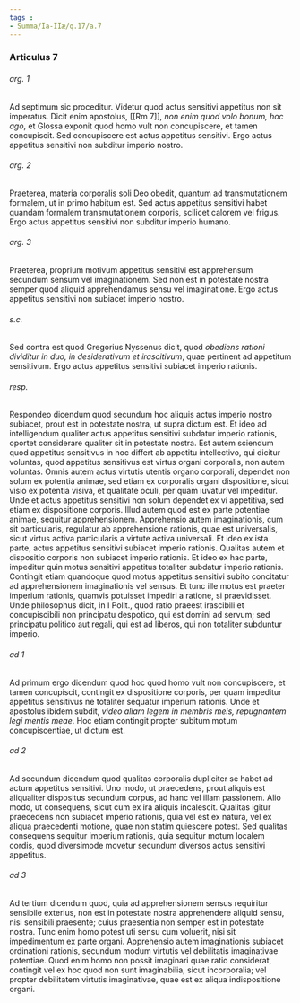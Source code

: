 ```yaml
---
tags : 
- Summa/Ia-IIæ/q.17/a.7
---
```


### Articulus 7

###### arg. 1
Ad septimum sic proceditur. Videtur quod actus sensitivi appetitus non sit imperatus. Dicit enim apostolus, [[Rm 7]], *non enim quod volo bonum, hoc ago*, et Glossa exponit quod homo vult non concupiscere, et tamen concupiscit. Sed concupiscere est actus appetitus sensitivi. Ergo actus appetitus sensitivi non subditur imperio nostro.

###### arg. 2
Praeterea, materia corporalis soli Deo obedit, quantum ad transmutationem formalem, ut in primo habitum est. Sed actus appetitus sensitivi habet quandam formalem transmutationem corporis, scilicet calorem vel frigus. Ergo actus appetitus sensitivi non subditur imperio humano.

###### arg. 3
Praeterea, proprium motivum appetitus sensitivi est apprehensum secundum sensum vel imaginationem. Sed non est in potestate nostra semper quod aliquid apprehendamus sensu vel imaginatione. Ergo actus appetitus sensitivi non subiacet imperio nostro.

###### s.c.
Sed contra est quod Gregorius Nyssenus dicit, quod *obediens rationi dividitur in duo, in desiderativum et irascitivum*, quae pertinent ad appetitum sensitivum. Ergo actus appetitus sensitivi subiacet imperio rationis.

###### resp.
Respondeo dicendum quod secundum hoc aliquis actus imperio nostro subiacet, prout est in potestate nostra, ut supra dictum est. Et ideo ad intelligendum qualiter actus appetitus sensitivi subdatur imperio rationis, oportet considerare qualiter sit in potestate nostra. Est autem sciendum quod appetitus sensitivus in hoc differt ab appetitu intellectivo, qui dicitur voluntas, quod appetitus sensitivus est virtus organi corporalis, non autem voluntas. Omnis autem actus virtutis utentis organo corporali, dependet non solum ex potentia animae, sed etiam ex corporalis organi dispositione, sicut visio ex potentia visiva, et qualitate oculi, per quam iuvatur vel impeditur. Unde et actus appetitus sensitivi non solum dependet ex vi appetitiva, sed etiam ex dispositione corporis. Illud autem quod est ex parte potentiae animae, sequitur apprehensionem. Apprehensio autem imaginationis, cum sit particularis, regulatur ab apprehensione rationis, quae est universalis, sicut virtus activa particularis a virtute activa universali. Et ideo ex ista parte, actus appetitus sensitivi subiacet imperio rationis. Qualitas autem et dispositio corporis non subiacet imperio rationis. Et ideo ex hac parte, impeditur quin motus sensitivi appetitus totaliter subdatur imperio rationis. Contingit etiam quandoque quod motus appetitus sensitivi subito concitatur ad apprehensionem imaginationis vel sensus. Et tunc ille motus est praeter imperium rationis, quamvis potuisset impediri a ratione, si praevidisset. Unde philosophus dicit, in I Polit., quod ratio praeest irascibili et concupiscibili non principatu despotico, qui est domini ad servum; sed principatu politico aut regali, qui est ad liberos, qui non totaliter subduntur imperio.

###### ad 1
Ad primum ergo dicendum quod hoc quod homo vult non concupiscere, et tamen concupiscit, contingit ex dispositione corporis, per quam impeditur appetitus sensitivus ne totaliter sequatur imperium rationis. Unde et apostolus ibidem subdit, *video aliam legem in membris meis, repugnantem legi mentis meae*. Hoc etiam contingit propter subitum motum concupiscentiae, ut dictum est.

###### ad 2
Ad secundum dicendum quod qualitas corporalis dupliciter se habet ad actum appetitus sensitivi. Uno modo, ut praecedens, prout aliquis est aliqualiter dispositus secundum corpus, ad hanc vel illam passionem. Alio modo, ut consequens, sicut cum ex ira aliquis incalescit. Qualitas igitur praecedens non subiacet imperio rationis, quia vel est ex natura, vel ex aliqua praecedenti motione, quae non statim quiescere potest. Sed qualitas consequens sequitur imperium rationis, quia sequitur motum localem cordis, quod diversimode movetur secundum diversos actus sensitivi appetitus.

###### ad 3
Ad tertium dicendum quod, quia ad apprehensionem sensus requiritur sensibile exterius, non est in potestate nostra apprehendere aliquid sensu, nisi sensibili praesente; cuius praesentia non semper est in potestate nostra. Tunc enim homo potest uti sensu cum voluerit, nisi sit impedimentum ex parte organi. Apprehensio autem imaginationis subiacet ordinationi rationis, secundum modum virtutis vel debilitatis imaginativae potentiae. Quod enim homo non possit imaginari quae ratio considerat, contingit vel ex hoc quod non sunt imaginabilia, sicut incorporalia; vel propter debilitatem virtutis imaginativae, quae est ex aliqua indispositione organi.

